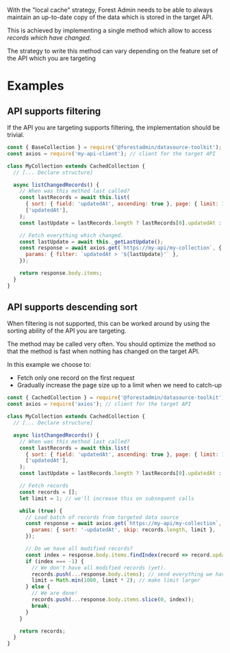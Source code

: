 With the "local cache" strategy, Forest Admin needs to be able to always maintain an up-to-date copy of the data which is stored in the target API.

This is achieved by implementing a single method which allow to access _records which have changed_.

The strategy to write this method can vary depending on the feature set of the API which you are targeting

# Examples

## API supports filtering

If the API you are targeting supports filtering, the implementation should be trivial.

```javascript
const { BaseCollection } = require('@forestadmin/datasource-toolkit');
const axios = require('my-api-client'); // client for the target API

class MyCollection extends CachedCollection {
  // [... Declare structure]

  async listChangedRecords() {
    // When was this method last called?
    const lastRecords = await this.list(
      { sort: { field: 'updatedAt', ascending: true }, page: { limit: 1 } },
      ['updatedAt'],
    );
    const lastUpdate = lastRecords.length ? lastRecords[0].updatedAt : null;

    // Fetch everything which changed.
    const lastUpdate = await this._getLastUpdate();
    const response = await axios.get(`https://my-api/my-collection`, {
      params: { filter: `updatedAt > '${lastUpdate}'` },
    });

    return response.body.items;
  }
}
```

## API supports descending sort

When filtering is not supported, this can be worked around by using the sorting ability of the API you are targeting.

The method may be called very often. You should optimize the method so that the method is fast when nothing has changed on the target API.

In this example we choose to:

- Fetch only one record on the first request
- Gradually increase the page size up to a limit when we need to catch-up

```javascript
const { CachedCollection } = require('@forestadmin/datasource-toolkit');
const axios = require('axios'); // client for the target API

class MyCollection extends CachedCollection {
  // [... Declare structure]

  async listChangedRecords() {
    // When was this method last called?
    const lastRecords = await this.list(
      { sort: { field: 'updatedAt', ascending: true }, page: { limit: 1 } },
      ['updatedAt'],
    );
    const lastUpdate = lastRecords.length ? lastRecords[0].updatedAt : null;

    // Fetch records
    const records = [];
    let limit = 1; // we'll increase this on subsequent calls

    while (true) {
      // Load batch of records from targeted data source
      const response = await axios.get(`https://my-api/my-collection`, {
        params: { sort: '-updatedAt', skip: records.length, limit },
      });

      // Do we have all modified records?
      const index = response.body.items.findIndex(record => record.updatedAt < lastUpdate);
      if (index === -1) {
        // We don't have all modified records (yet).
        records.push(...response.body.items); // send everything we have to forest admin
        limit = Math.min(1000, limit * 2); // make limit larger
      } else {
        // We are done!
        records.push(...response.body.items.slice(0, index));
        break;
      }
    }

    return records;
  }
}
```
